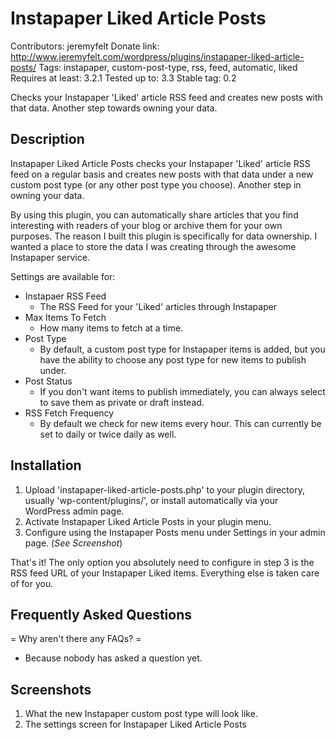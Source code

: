 Instapaper Liked Article Posts
==============================

Contributors: jeremyfelt
Donate link: http://www.jeremyfelt.com/wordpress/plugins/instapaper-liked-article-posts/
Tags: instapaper, custom-post-type, rss, feed, automatic, liked
Requires at least: 3.2.1
Tested up to: 3.3
Stable tag: 0.2

Checks your Instapaper 'Liked' article RSS feed and creates new posts with that data. Another step towards owning your data.

Description
----------------
Instapaper Liked Article Posts checks your Instapaper 'Liked' article RSS feed on a regular basis and creates new posts with that data under a new custom post type (or any other post type you choose). Another step in owning your data.

By using this plugin, you can automatically share articles that you find interesting with readers of your blog or archive them for your own purposes. The reason I built this plugin is specifically for data ownership. I wanted a place to store the data I was creating through the awesome Instapaper service.

Settings are available for:

* Instapaer RSS Feed
    * The RSS Feed for your 'Liked' articles through Instapaper
* Max Items To Fetch
    * How many items to fetch at a time.
* Post Type
    * By default, a custom post type for Instapaper items is added, but you have the ability to choose any post type for new items to publish under.
* Post Status
    * If you don't want items to publish immediately, you can always select to save them as private or draft instead.
* RSS Fetch Frequency
    * By default we check for new items every hour. This can currently be set to daily or twice daily as well.
    
Installation 
------------------
1. Upload 'instapaper-liked-article-posts.php' to your plugin directory, usually 'wp-content/plugins/', or install automatically via your WordPress admin page.
1. Activate Instapaper Liked Article Posts in your plugin menu.
1. Configure using the Instapaper Posts menu under Settings in your admin page. (*See Screenshot*)

That's it! The only option you absolutely need to configure in step 3 is the RSS feed URL of your Instapaper Liked items. Everything else is taken care of for you.

Frequently Asked Questions
----------------------------

= Why aren't there any FAQs? =

*  Because nobody has asked a question yet.

Screenshots
--------------

1. What the new Instapaper custom post type will look like.
1. The settings screen for Instapaper Liked Article Posts
